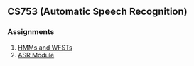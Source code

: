 ## CS753 (Automatic Speech Recognition)

### Assignments

1. [HMMs and WFSTs](https://www.cse.iitb.ac.in/~pjyothi/cs753/assgmt1.pdf)
2. [ASR Module](https://www.cse.iitb.ac.in/~pjyothi/cs753/assgmt2.pdf)

